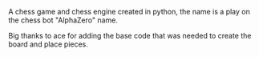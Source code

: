 A chess game and chess engine created in python, the name is a play on the chess bot "AlphaZero" name.

Big thanks to ace for adding the base code that was needed to create the board and place pieces.
